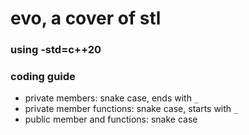 # evo, a cover of stl

### using -std=c++20

### coding guide

- private members: snake case, ends with `_`
- private member functions: snake case, starts with `_`
- public member and functions: snake case
